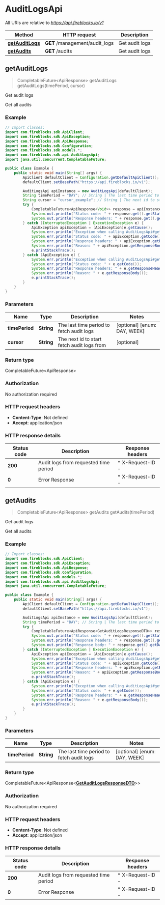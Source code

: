 # AuditLogsApi

All URIs are relative to *https://api.fireblocks.io/v1*

| Method | HTTP request | Description |
|------------- | ------------- | -------------|
| [**getAuditLogs**](AuditLogsApi.md#getAuditLogs) | **GET** /management/audit_logs | Get audit logs |
| [**getAudits**](AuditLogsApi.md#getAudits) | **GET** /audits | Get audit logs |



## getAuditLogs

> CompletableFuture<ApiResponse<Void>> getAuditLogs getAuditLogs(timePeriod, cursor)

Get audit logs

Get all audits

### Example

```java
// Import classes:
import com.fireblocks.sdk.ApiClient;
import com.fireblocks.sdk.ApiException;
import com.fireblocks.sdk.ApiResponse;
import com.fireblocks.sdk.Configuration;
import com.fireblocks.sdk.models.*;
import com.fireblocks.sdk.api.AuditLogsApi;
import java.util.concurrent.CompletableFuture;

public class Example {
    public static void main(String[] args) {
        ApiClient defaultClient = Configuration.getDefaultApiClient();
        defaultClient.setBasePath("https://api.fireblocks.io/v1");

        AuditLogsApi apiInstance = new AuditLogsApi(defaultClient);
        String timePeriod = "DAY"; // String | The last time period to fetch audit logs
        String cursor = "cursor_example"; // String | The next id to start fetch audit logs from
        try {
            CompletableFuture<ApiResponse<Void>> response = apiInstance.getAuditLogs(timePeriod, cursor);
            System.out.println("Status code: " + response.get().getStatusCode());
            System.out.println("Response headers: " + response.get().getHeaders());
        } catch (InterruptedException | ExecutionException e) {
            ApiException apiException = (ApiException)e.getCause();
            System.err.println("Exception when calling AuditLogsApi#getAuditLogs");
            System.err.println("Status code: " + apiException.getCode());
            System.err.println("Response headers: " + apiException.getResponseHeaders());
            System.err.println("Reason: " + apiException.getResponseBody());
            e.printStackTrace();
        } catch (ApiException e) {
            System.err.println("Exception when calling AuditLogsApi#getAuditLogs");
            System.err.println("Status code: " + e.getCode());
            System.err.println("Response headers: " + e.getResponseHeaders());
            System.err.println("Reason: " + e.getResponseBody());
            e.printStackTrace();
        }
    }
}
```

### Parameters


| Name | Type | Description  | Notes |
|------------- | ------------- | ------------- | -------------|
| **timePeriod** | **String**| The last time period to fetch audit logs | [optional] [enum: DAY, WEEK] |
| **cursor** | **String**| The next id to start fetch audit logs from | [optional] |

### Return type


CompletableFuture<ApiResponse<Void>>

### Authorization

No authorization required

### HTTP request headers

- **Content-Type**: Not defined
- **Accept**: application/json

### HTTP response details
| Status code | Description | Response headers |
|-------------|-------------|------------------|
| **200** | Audit logs from requested time period |  * X-Request-ID -  <br>  |
| **0** | Error Response |  * X-Request-ID -  <br>  |


## getAudits

> CompletableFuture<ApiResponse<GetAuditLogsResponseDTO>> getAudits getAudits(timePeriod)

Get audit logs

Get all audits

### Example

```java
// Import classes:
import com.fireblocks.sdk.ApiClient;
import com.fireblocks.sdk.ApiException;
import com.fireblocks.sdk.ApiResponse;
import com.fireblocks.sdk.Configuration;
import com.fireblocks.sdk.models.*;
import com.fireblocks.sdk.api.AuditLogsApi;
import java.util.concurrent.CompletableFuture;

public class Example {
    public static void main(String[] args) {
        ApiClient defaultClient = Configuration.getDefaultApiClient();
        defaultClient.setBasePath("https://api.fireblocks.io/v1");

        AuditLogsApi apiInstance = new AuditLogsApi(defaultClient);
        String timePeriod = "DAY"; // String | The last time period to fetch audit logs
        try {
            CompletableFuture<ApiResponse<GetAuditLogsResponseDTO>> response = apiInstance.getAudits(timePeriod);
            System.out.println("Status code: " + response.get().getStatusCode());
            System.out.println("Response headers: " + response.get().getHeaders());
            System.out.println("Response body: " + response.get().getData());
        } catch (InterruptedException | ExecutionException e) {
            ApiException apiException = (ApiException)e.getCause();
            System.err.println("Exception when calling AuditLogsApi#getAudits");
            System.err.println("Status code: " + apiException.getCode());
            System.err.println("Response headers: " + apiException.getResponseHeaders());
            System.err.println("Reason: " + apiException.getResponseBody());
            e.printStackTrace();
        } catch (ApiException e) {
            System.err.println("Exception when calling AuditLogsApi#getAudits");
            System.err.println("Status code: " + e.getCode());
            System.err.println("Response headers: " + e.getResponseHeaders());
            System.err.println("Reason: " + e.getResponseBody());
            e.printStackTrace();
        }
    }
}
```

### Parameters


| Name | Type | Description  | Notes |
|------------- | ------------- | ------------- | -------------|
| **timePeriod** | **String**| The last time period to fetch audit logs | [optional] [enum: DAY, WEEK] |

### Return type

CompletableFuture<ApiResponse<[**GetAuditLogsResponseDTO**](GetAuditLogsResponseDTO.md)>>


### Authorization

No authorization required

### HTTP request headers

- **Content-Type**: Not defined
- **Accept**: application/json

### HTTP response details
| Status code | Description | Response headers |
|-------------|-------------|------------------|
| **200** | Audit logs from requested time period |  * X-Request-ID -  <br>  |
| **0** | Error Response |  * X-Request-ID -  <br>  |

